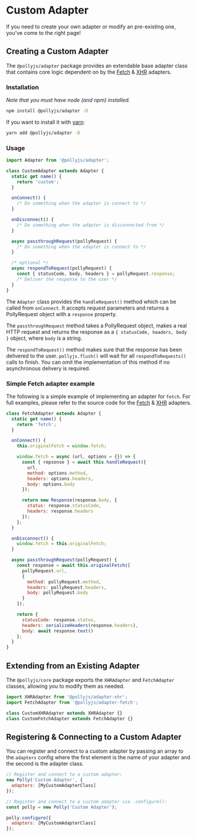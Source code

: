 # Custom Adapter

If you need to create your own adapter or modify an pre-existing one, you've come
to the right page!

## Creating a Custom Adapter

The `@pollyjs/adapter` package provides an extendable base adapter class that
contains core logic dependent on by the [Fetch](adapters/fetch)
& [XHR](adapters/xhr) adapters.

### Installation

_Note that you must have node (and npm) installed._

```bash
npm install @pollyjs/adapter -D
```

If you want to install it with [yarn](https://yarnpkg.com):

```bash
yarn add @pollyjs/adapter -D
```

### Usage

```js
import Adapter from '@pollyjs/adapter';

class CustomAdapter extends Adapter {
  static get name() {
    return 'custom';
  }

  onConnect() {
    /* Do something when the adapter is connect to */
  }

  onDisconnect() {
    /* Do something when the adapter is disconnected from */
  }

  async passthroughRequest(pollyRequest) {
    /* Do something when the adapter is connect to */
  }

  /* optional */
  async respondToRequest(pollyRequest) {
    const { statusCode, body, headers } = pollyRequest.response;
    /* Deliver the response to the user */
  }
}
```

The `Adapter` class provides the `handleRequest()` method which can be
called from `onConnect`. It accepts request parameters and returns a
PollyRequest object with a `response` property.

The `passthroughRequest` method takes a PollyRequest object, makes a real HTTP
request and returns the response as a `{ statusCode, headers, body }` object,
where `body` is a string.

The `respondToRequest()` method makes sure that the response has been delivered
to the user. `pollyjs.flush()` will wait for all `respondToRequests()` calls to
finish. You can omit the implementation of this method if no asynchronous
delivery is required.

### Simple Fetch adapter example

The following is a simple example of implementing an adapter for `fetch`. For
full examples, please refer to the source code for the
[Fetch](https://github.com/Netflix/pollyjs/blob/master/packages/@pollyjs/adapter-fetch/src/index.js)
& [XHR](https://github.com/Netflix/pollyjs/blob/master/packages/%40pollyjs/adapter-xhr/src/index.js)
adapters.

```js
class FetchAdapter extends Adapter {
  static get name() {
    return 'fetch';
  }

  onConnect() {
    this.originalFetch = window.fetch;

    window.fetch = async (url, options = {}) => {
      const { repsonse } = await this.handleRequest({
        url,
        method: options.method,
        headers: options.headers,
        body: options.body
      });

      return new Response(response.body, {
        status: response.statusCode,
        headers: response.headers
      });
    };
  }

  onDisconnect() {
    window.fetch = this.originalFetch;
  }

  async passthroughRequest(pollyRequest) {
    const response = await this.originalFetch([
      pollyRequest.url,
      {
        method: pollyRequest.method,
        headers: pollyRequest.headers,
        body: pollyRequest.body
      }
    ]);

    return {
      statusCode: response.status,
      headers: serializeHeaders(response.headers),
      body: await response.text()
    };
  }
}
```

## Extending from an Existing Adapter

The `@pollyjs/core` package exports the `XHRAdapter` and `FetchAdapter` classes,
allowing you to modify them as needed.

```js
import XHRAdapter from '@pollyjs/adapter-xhr';
import FetchAdapter from '@pollyjs/adapter-fetch';

class CustomXHRAdapter extends XHRAdapter {}
class CustomFetchAdapter extends FetchAdapter {}
```

## Registering & Connecting to a Custom Adapter

You can register and connect to a custom adapter by passing an array to the `adapters`
config where the first element is the name of your adapter and the second is the
adapter class.

```js
// Register and connect to a custom adapter:
new Polly('Custom Adapter', {
  adapters: [MyCustomAdapterClass]
});

// Register and connect to a custom adapter via .configure():
const polly = new Polly('Custom Adapter');

polly.configure({
  adapters: [MyCustomAdapterClass]
});
```
